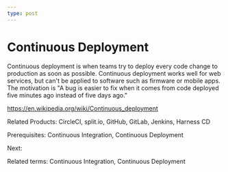 ```yaml
---
type: post
---
```

# Continuous Deployment

Continuous deployment is when teams try to deploy every code change to production as soon as possible. Continuous deployment works well for web services, but can't be applied to software such as firmware or mobile apps. The motivation is "A bug is easier to fix when it comes from code deployed five minutes ago instead of five days ago."

<https://en.wikipedia.org/wiki/Continuous_deployment>

Related Products: CircleCI, split.io, GitHub, GitLab, Jenkins, Harness CD

Prerequisites: Continuous Integration, Continuous Deployment

Next:

Related terms: Continuous Integration, Continuous Deployment
